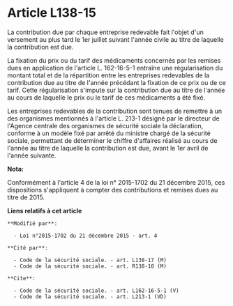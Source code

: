 # Article L138-15

La contribution due par chaque entreprise redevable fait l'objet d'un versement au plus tard le 1er juillet suivant l'année
civile au titre de laquelle la contribution est due. 

La fixation du prix ou du tarif des médicaments concernés par les remises dues en application de l'article L. 162-16-5-1
entraîne une régularisation du montant total et de la répartition entre les entreprises redevables de la contribution due au
titre de l'année précédant la fixation de ce prix ou de ce tarif. Cette régularisation s'impute sur la contribution due au
titre de l'année au cours de laquelle le prix ou le tarif de ces médicaments a été fixé. 

Les entreprises redevables de la contribution sont tenues de remettre à un des organismes mentionnés à l'article L. 213-1
désigné par le directeur de l'Agence centrale des organismes de sécurité sociale la déclaration, conforme à un modèle fixé
par arrêté du ministre chargé de la sécurité sociale, permettant de déterminer le chiffre d'affaires réalisé au cours de
l'année au titre de laquelle la contribution est due, avant le 1er avril de l'année suivante.

**Nota:**

Conformément à l'article 4 de la loi n° 2015-1702 du 21 décembre 2015, ces dispositions s'appliquent à compter des
contributions et remises dues au titre de 2015.

**Liens relatifs à cet article**

	**Modifié par**:

	  - Loi n°2015-1702 du 21 décembre 2015 - art. 4

	**Cité par**:

	  - Code de la sécurité sociale. - art. L138-17 (M)
	  - Code de la sécurité sociale. - art. R138-10 (M)

	**Cite**:

	  - Code de la sécurité sociale. - art. L162-16-5-1 (V)
	  - Code de la sécurité sociale. - art. L213-1 (VD)
